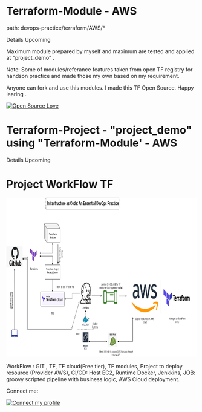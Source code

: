 # Terraform-Module - AWS
path: devops-practice/terraform/AWS/*

Details Upcoming

Maximum module prepared by myself and maximum are tested and applied at "project_demo" . 

Note: Some of modules/referance features taken from open TF registry for handson practice and made those my own based on my requirement.

Anyone can fork and use this modules. I made this TF Open Source. Happy learing .

[![Open Source Love](https://badges.frapsoft.com/os/v2/open-source.svg?v=103)](https://github.com/AnikG-Org)

# Terraform-Project - "project_demo" using "Terraform-Module' - AWS

Details Upcoming

# Project WorkFlow TF

<p align="center">
  <img src="https://github.com/AnikG-Org/devops-practice/blob/main/terraform/AWS/Untitled%20Diagram.png" width="814" height="420" />
</p>

WorkFlow : GIT , TF, TF cloud(Free tier), TF modules, Project to deploy resource (Provider AWS), CI/CD: Host EC2, Runtime Docker, Jenkkins, JOB: groovy scripted pipeline with business logic, AWS Cloud deployment.

Connect me: 

[![Connect my profile](https://img.shields.io/badge/Anik_Guha-%E34F26?style=flat-square&logo=amazon-aws&logoColor=orange)](https://github.com/AnikG-Org/AnikG-Org/blob/main/README.md)
